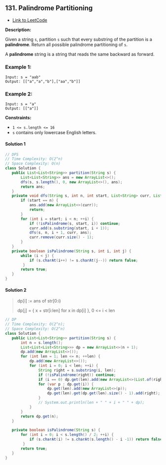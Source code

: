 ## 131. Palindrome Partitioning

- [Link to LeetCode](https://leetcode.com/problems/palindrome-partitioning/)

**Description:**



Given a string `s`, partition `s` such that every substring of the partition is a **palindrome**. Return all possible palindrome partitioning of `s`.

A **palindrome** string is a string that reads the same backward as forward.



<!-- tabs:start -->

### **Example 1:**

```
Input: s = "aab"
Output: [["a","a","b"],["aa","b"]]
```

### **Example 2:**

```
Input: s = "a"
Output: [["a"]]
```

<!-- tabs:end -->



**Constraints:**

- `1 <= s.length <= 16`
- `s` contains only lowercase English letters.



<!-- tabs:start -->

#### **Solution 1**



```java
// DFS
// Time Complexity: O(2^n)
// Space Complexity: O(n)
class Solution {
   public List<List<String>> partition(String s) {
       List<List<String>> ans = new ArrayList<>();
       dfs(s, s.length(), 0, new ArrayList<>(), ans);
       return ans;
   }
   private void dfs(String s, int n, int start, List<String> curr, List<List<String>> ans) {
       if (start == n) {
           ans.add(new ArrayList<>(curr));
           return;
       }
       for (int i = start; i < n; ++i) {
           if (!isPalindrome(s, start, i)) continue;
           curr.add(s.substring(start, i + 1));
           dfs(s, n, i + 1, curr, ans);
           curr.remove(curr.size() - 1);
       }
   }
   private boolean isPalindrome(String s, int i, int j) {
       while (i < j) {
           if (s.charAt(i++) != s.charAt(j--)) return false;
        }
       return true;
   }
}
```



#### **Solution 2**



> dp[i] := ans of str[0:i)
>
> dp[j] = { x + str[i:len] for x in dp[i] }, 0 <= i < len

```java
// DP
// Time Complexity: O(2^n);
// Space Complexity: O(2^n)
class Solution {
   public List<List<String>> partition(String s) {
       int n = s.length();
       List<List<List<String>>> dp = new ArrayList<>(n + 1);
       dp.add(new ArrayList<>());
       for (int len = 1; len <= n; ++len) {
           dp.add(new ArrayList<>());
           for (int i = 0; i < len; ++i) {
               String right = s.substring(i, len);
               if (!isPalindrome(right)) continue;
               if (i == 0) dp.get(len).add(new ArrayList<>(List.of(right)));
               for (var p : dp.get(i)) {
                   dp.get(len).add(new ArrayList<>(p));
                   dp.get(len).get(dp.get(len).size() - 1).add(right);
               }
               // System.out.println(len + " " + i + " " + dp);
           }
       }
       return dp.get(n);
   }
 
   private boolean isPalindrome(String s) {
       for (int i = 0; i < s.length() / 2; ++i) {
           if (s.charAt(i) != s.charAt(s.length() - i -1)) return false;
        }
       return true;
   }
}
```



<!-- tabs:end -->



